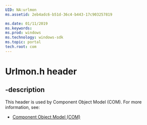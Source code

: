 ```yaml
---
UID: NA:urlmon
ms.assetid: 2eb4adc6-b51d-36c4-b443-17c903257819

ms.date: 01/11/2019
ms.keywords: 
ms.prod: windows
ms.technology: windows-sdk
ms.topic: portal
tech.root: com
---
```


# Urlmon.h header


## -description


This header is used by Component Object Model (COM). For more information, see:

- [Component Object Model (COM)](../_com/index.md)

